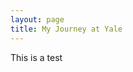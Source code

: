 ```yaml
---
layout: page
title: My Journey at Yale
---
```




This is a test


<body>
<style>

body {
  font: 10px sans-serif;
  background: #222;
  background-color: #222;
}

text {
  fill: #fff
}

.axis path,
.axis line {
  fill: none;
  stroke: #fff;
  shape-rendering: crispEdges;
}

.dot {
  stroke: #fff;
}


.overlay {
  pointer-events: none;
}

.hidden{
  display:none;
}

.interact{
  fill: #aaa;
}

.interacttext{
  fill: #000;
}

.colorselect{
  fill: #aaa;
}

.colortext{
  fill: #000;
}

.labelselect{
  fill: #aaa;
}

.labeltext{
  fill: #000;
}

</style>
<script src="d3.min.js"></script>
<script src='data.js'></script>
<script src='darkviz.js'></script>


<div class="container" id="dataviz">
</div>
<div class="container" id="hud">
</div>
</body>